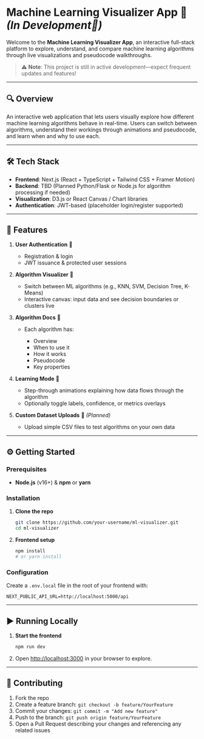 # Machine Learning Visualizer App 🤖 *(In Development🚧)*

Welcome to the **Machine Learning Visualizer App**, an interactive full-stack platform to explore, understand, and compare machine learning algorithms through live visualizations and pseudocode walkthroughs.

> ⚠️ **Note**: This project is still in active development—expect frequent updates and features!

---

## 🔍 Overview

An interactive web application that lets users visually explore how different machine learning algorithms behave in real-time. Users can switch between algorithms, understand their workings through animations and pseudocode, and learn when and why to use each.

---

## 🛠️ Tech Stack

* **Frontend**: Next.js (React + TypeScript + Tailwind CSS + Framer Motion)
* **Backend**: TBD (Planned Python/Flask or Node.js for algorithm processing if needed)
* **Visualization**: D3.js or React Canvas / Chart libraries
* **Authentication**: JWT-based (placeholder login/register supported)

---

## 🚀 Features

1. **User Authentication** 🔐

   * Registration & login
   * JWT issuance & protected user sessions

2. **Algorithm Visualizer** 🤖

   * Switch between ML algorithms (e.g., KNN, SVM, Decision Tree, K-Means)
   * Interactive canvas: input data and see decision boundaries or clusters live

3. **Algorithm Docs** 📄

   * Each algorithm has:

     * Overview
     * When to use it
     * How it works
     * Pseudocode
     * Key properties

4. **Learning Mode** 📖

   * Step-through animations explaining how data flows through the algorithm
   * Optionally toggle labels, confidence, or metrics overlays

5. **Custom Dataset Uploads** 📂 *(Planned)*

   * Upload simple CSV files to test algorithms on your own data

---

## ⚙️ Getting Started

### Prerequisites

* **Node.js** (v16+) & **npm** or **yarn**

### Installation

1. **Clone the repo**

   ```bash
   git clone https://github.com/your-username/ml-visualizer.git
   cd ml-visualizer
   ```

2. **Frontend setup**

   ```bash
   npm install
   # or yarn install
   ```

### Configuration

Create a `.env.local` file in the root of your frontend with:

```env
NEXT_PUBLIC_API_URL=http://localhost:5000/api
```

---

## ▶️ Running Locally

1. **Start the frontend**

   ```bash
   npm run dev
   ```

2. Open [http://localhost:3000](http://localhost:3000) in your browser to explore.

---

## 🤝 Contributing

1. Fork the repo
2. Create a feature branch: `git checkout -b feature/YourFeature`
3. Commit your changes: `git commit -m "Add new feature"`
4. Push to the branch: `git push origin feature/YourFeature`
5. Open a Pull Request describing your changes and referencing any related issues
